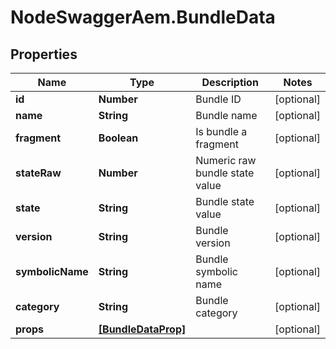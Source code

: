 # NodeSwaggerAem.BundleData

## Properties

Name | Type | Description | Notes
------------ | ------------- | ------------- | -------------
**id** | **Number** | Bundle ID | [optional] 
**name** | **String** | Bundle name | [optional] 
**fragment** | **Boolean** | Is bundle a fragment | [optional] 
**stateRaw** | **Number** | Numeric raw bundle state value | [optional] 
**state** | **String** | Bundle state value | [optional] 
**version** | **String** | Bundle version | [optional] 
**symbolicName** | **String** | Bundle symbolic name | [optional] 
**category** | **String** | Bundle category | [optional] 
**props** | [**[BundleDataProp]**](BundleDataProp.md) |  | [optional] 



